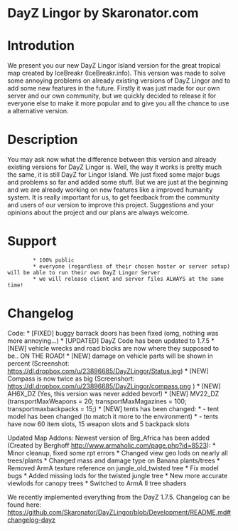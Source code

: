 DayZ Lingor by Skaronator.com
==========

Introdution
==========
We present you our new DayZ Lingor Island version for the great tropical map created by IceBreakr (IceBreakr.info). 
This version was made to solve some annoying problems on already existing versions of DayZ Lingor and to add some
new features in the future. Firstly it was just made for our own server and our own community, but we quickly decided to 
release it for everyone else to make it more popular and to give you all the chance to use a alternative version.



Description
==========
You may ask now what the difference between this version and already existing versions for DayZ Lingor is. Well, the way 
it works is pretty much the same, it is still DayZ for Lingor Island. We just fixed some major bugs and problems so far and 
added some stuff. But we are just at the beginning and we are already working on new features like a improved humanity system. 
It is really important for us, to get feedback from the community and users of our version to improve this project. 
Suggestions and your opinions about the project and our plans are always welcome.



Support
==========
			* 100% public
			* everyone (regardless of their chosen hoster or server setup) will be able to run their own DayZ Lingor Server
			* we will release client and server files ALWAYS at the same time!



Changelog
==========

Code:
			* [FIXED]   buggy barrack doors has been fixed (omg, nothing was more annoying...)
			* [UPDATED] DayZ Code has been updated to 1.7.5
			* [NEW]     vehicle wrecks and road blocks are now where they supposed to be.. ON THE ROAD!
			* [NEW]		damage on vehicle parts will be shown in percent (Screenshot: https://dl.dropbox.com/u/23896685/DayZLingor/Status.jpg)
			* [NEW]     Compass is now twice as big (Screenshort: https://dl.dropbox.com/u/23896685/DayZLingor/compass.png )
			* [NEW]     AH6X_DZ (Yes, this version was never added bevor!)
			* [NEW]     MV22_DZ (transportMaxWeapons = 20; transportMaxMagazines = 100; transportmaxbackpacks = 15;)
			* [NEW]     tents has been changed:
			* 			- tent model has been changed (to match it more to the environment)
			* 			- tents have now 60 item slots, 15 weapon slots and 5 backpack slots
			
Updated Map Addons:
Newest version of Brg_Africa has been added (Created by Berghoff http://www.armaholic.com/page.php?id=8523):
			* Minor cleanup, fixed some rpt errors
			* Changed view geo lods on nearly all trees/plants
			* Changed mass and damage type on Banana plants/trees
			* Removed ArmA texture reference on jungle_old_twisted tree
			* Fix model bugs
			* Added missing lods for the twisted jungle tree
			* New more accurate viewlods for canopy trees
			* Switched to ArmA II tree shaders

We recently implemented everything from the DayZ 1.7.5. Changelog can be found here: 
https://github.com/Skaronator/DayZLingor/blob/Development/README.md#changelog-dayz